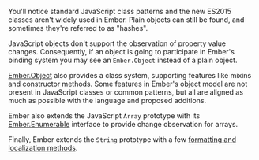 You'll notice standard JavaScript class patterns and the new ES2015
classes aren't widely used in Ember. Plain objects can still be found,
and sometimes they're referred to as "hashes".

JavaScript objects don't support the observation of property value changes.
Consequently, if an object is going to participate in Ember's binding
system you may see an `Ember.Object` instead of a plain object.

[Ember.Object](https://api.emberjs.com/ember/3.3/modules/@ember%2Fobject) also provides a class system, supporting features like mixins
and constructor methods. Some features in Ember's object model are not present in
JavaScript classes or common patterns, but all are aligned as much as possible
with the language and proposed additions.

Ember also extends the JavaScript `Array` prototype with its
[Ember.Enumerable](https://api.emberjs.com/ember/2.15/classes/Ember.Enumerable) interface to provide change observation for arrays.

Finally, Ember extends the `String` prototype with a few [formatting and
localization methods](https://api.emberjs.com/ember/3.3/classes/String).
